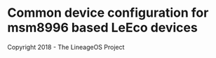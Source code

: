 Common device configuration for msm8996 based LeEco devices
===========================================================

Copyright 2018 - The LineageOS Project
